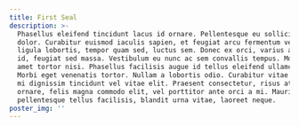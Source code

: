 ```yaml
---
title: First Seal
description: >-
  Phasellus eleifend tincidunt lacus id ornare. Pellentesque eu sollicitudin
  dolor. Curabitur euismod iaculis sapien, et feugiat arcu fermentum vel. Sed ut
  ligula lobortis, tempor quam sed, luctus sem. Donec ex orci, varius at pretium
  id, feugiat sed massa. Vestibulum eu nunc ac sem convallis tempus. Morbi sit
  amet tortor nisi. Phasellus facilisis augue id tellus eleifend ullamcorper.
  Morbi eget venenatis tortor. Nullam a lobortis odio. Curabitur vitae erat nec
  mi dignissim tincidunt vel vitae elit. Praesent consectetur, risus at rhoncus
  ornare, felis magna commodo elit, vel porttitor ante orci a mi. Mauris
  pellentesque tellus facilisis, blandit urna vitae, laoreet neque. 
poster_img: ''
---
```


